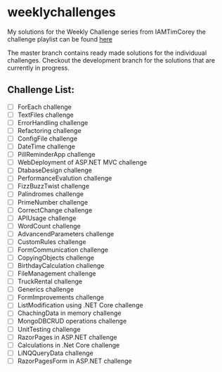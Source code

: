 # weeklychallenges
My solutions for the Weekly Challenge series from IAMTimCorey
the challenge playlist can be found [here](https://www.youtube.com/playlist?list=PLLWMQd6PeGY1VcJGocm1wwtFCZUrh2sc9 "IAMTimCorey Weekly Challenges")

The master branch contains ready made solutions for the individuual challenges.
Checkout the development branch for the solutions that are currently in progress.

## Challenge List:

- [ ] ForEach challenge
- [ ] TextFiles  challenge
- [ ] ErrorHandling  challenge
- [ ] Refactoring  challenge
- [ ] ConfigFile  challenge
- [ ] DateTime challenge
- [ ] PillReminderApp challenge
- [ ] WebDeployment of ASP.NET MVC challenge
- [ ] DtabaseDesign challenge
- [ ] PerformanceEvalution challenge
- [ ] FizzBuzzTwist challenge
- [ ] Palindromes challenge
- [ ] PrimeNumber challenge
- [ ] CorrectChange challenge
- [ ] APIUsage challenge
- [ ] WordCount challenge
- [ ] AdvancendParameters challenge
- [ ] CustomRules challenge
- [ ] FormCommunication challenge
- [ ] CopyingObjects challenge
- [ ] BirthdayCalculation challenge
- [ ] FileManagement challenge
- [ ] TruckRental challenge
- [ ] Generics challenge
- [ ] FormImprovements challenge
- [ ] ListModification using .NET Core challenge
- [ ] ChachingData in memory challenge
- [ ] MongoDBCRUD operations challenge
- [ ] UnitTesting challenge
- [ ] RazorPages in ASP.NET challenge
- [ ] Calculations in .Net Core challenge
- [ ] LiNQQueryData challenge
- [ ] RazorPagesForm in ASP.NET challenge
